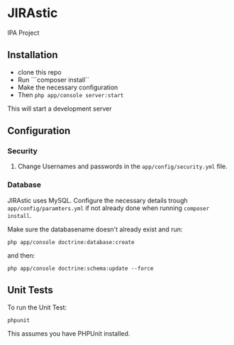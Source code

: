 # JIRAstic
IPA Project

## Installation

- clone this repo
- Run ```composer install``
- Make the necessary configuration
- Then ```php app/console server:start```

This will start a development server

## Configuration

### Security

1. Change Usernames and passwords in the ```app/config/security.yml``` file.

### Database

JIRAstic uses MySQL. Configure the necessary details trough ```app/config/paramters.yml``` if not already done when running ```composer install```.

Make sure the databasename doesn't already exist and run:

```php app/console doctrine:database:create```

and then: 

```php app/console doctrine:schema:update --force```

## Unit Tests

To run the Unit Test:

```phpunit ```

This assumes you have PHPUnit installed.
